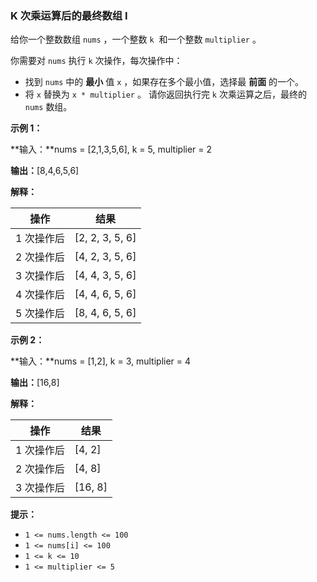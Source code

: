 ### K 次乘运算后的最终数组 I ###
给你一个整数数组 `nums` ，一个整数 `k`  和一个整数 `multiplier` 。

你需要对 `nums` 执行 `k` 次操作，每次操作中：

* 找到 `nums` 中的 **最小** 值 `x` ，如果存在多个最小值，选择最 **前面** 的一个。
* 将 `x` 替换为 `x * multiplier` 。
请你返回执行完 `k` 次乘运算之后，最终的 `nums` 数组。



**示例 1：**

**输入：**nums = [2,1,3,5,6], k = 5, multiplier = 2

**输出：**[8,4,6,5,6]

**解释：**

|操作      |结果           |
|----------|---------------|
|1 次操作后|[2, 2, 3, 5, 6]|
|2 次操作后|[4, 2, 3, 5, 6]|
|3 次操作后|[4, 4, 3, 5, 6]|
|4 次操作后|[4, 4, 6, 5, 6]|
|5 次操作后|[8, 4, 6, 5, 6]|


**示例 2：**

**输入：**nums = [1,2], k = 3, multiplier = 4

**输出：**[16,8]

**解释：**

|操作      |结果   |
|----------|-------|
|1 次操作后|[4, 2] |
|2 次操作后|[4, 8] |
|3 次操作后|[16, 8]|




**提示：**

* `1 <= nums.length <= 100`
* `1 <= nums[i] <= 100`
* `1 <= k <= 10`
* `1 <= multiplier <= 5`

